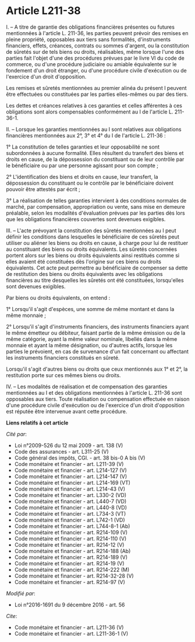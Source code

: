 # Article L211-38

I. – A titre de garantie des obligations financières présentes ou futures mentionnées à l'article L. 211-36, les parties
peuvent prévoir des remises en pleine propriété, opposables aux tiers sans formalités, d'instruments financiers, effets,
créances, contrats ou sommes d'argent, ou la constitution de sûretés sur de tels biens ou droits, réalisables, même lorsque
l'une des parties fait l'objet d'une des procédures prévues par le livre VI du code de commerce, ou d'une procédure
judiciaire ou amiable équivalente sur le fondement d'un droit étranger, ou d'une procédure civile d'exécution ou de
l'exercice d'un droit d'opposition.

Les remises et sûretés mentionnées au premier alinéa du présent I peuvent être effectuées ou constituées par les parties
elles-mêmes ou par des tiers.

Les dettes et créances relatives à ces garanties et celles afférentes à ces obligations sont alors compensables conformément
au I de l'article L. 211-36-1.

II. – Lorsque les garanties mentionnées au I sont relatives aux obligations financières mentionnées aux 2°, 3° et 4° du I de
l'article L. 211-36 :

1° La constitution de telles garanties et leur opposabilité ne sont subordonnées à aucune formalité. Elles résultent du
transfert des biens et droits en cause, de la dépossession du constituant ou de leur contrôle par le bénéficiaire ou par une
personne agissant pour son compte ;

2° L'identification des biens et droits en cause, leur transfert, la dépossession du constituant ou le contrôle par le
bénéficiaire doivent pouvoir être attestés par écrit ;

3° La réalisation de telles garanties intervient à des conditions normales de marché, par compensation, appropriation ou
vente, sans mise en demeure préalable, selon les modalités d'évaluation prévues par les parties dès lors que les obligations
financières couvertes sont devenues exigibles.

III. – L'acte prévoyant la constitution des sûretés mentionnées au I peut définir les conditions dans lesquelles le
bénéficiaire de ces sûretés peut utiliser ou aliéner les biens ou droits en cause, à charge pour lui de restituer au
constituant des biens ou droits équivalents. Les sûretés concernées portent alors sur les biens ou droits équivalents ainsi
restitués comme si elles avaient été constituées dès l'origine sur ces biens ou droits équivalents. Cet acte peut permettre
au bénéficiaire de compenser sa dette de restitution des biens ou droits équivalents avec les obligations financières au
titre desquelles les sûretés ont été constituées, lorsqu'elles sont devenues exigibles.

Par biens ou droits équivalents, on entend :

1° Lorsqu'il s'agit d'espèces, une somme de même montant et dans la même monnaie ;

2° Lorsqu'il s'agit d'instruments financiers, des instruments financiers ayant le même émetteur ou débiteur, faisant partie
de la même émission ou de la même catégorie, ayant la même valeur nominale, libellés dans la même monnaie et ayant la même
désignation, ou d'autres actifs, lorsque les parties le prévoient, en cas de survenance d'un fait concernant ou affectant les
instruments financiers constitués en sûreté.

Lorsqu'il s'agit d'autres biens ou droits que ceux mentionnés aux 1° et 2°, la restitution porte sur ces mêmes biens ou
droits.

IV. – Les modalités de réalisation et de compensation des garanties mentionnées au I et des obligations mentionnées à
l'article L. 211-36 sont opposables aux tiers. Toute réalisation ou compensation effectuée en raison d'une procédure civile
d'exécution ou de l'exercice d'un droit d'opposition est réputée être intervenue avant cette procédure.

**Liens relatifs à cet article**

_Cité par_:

  - Loi n°2009-526 du 12 mai 2009 - art. 138 (V)
  - Code des assurances - art. L311-25 (V)
  - Code général des impôts, CGI. - art. 38 bis-0 A bis (V)
  - Code monétaire et financier - art. L211-39 (V)
  - Code monétaire et financier - art. L214-127 (V)
  - Code monétaire et financier - art. L214-147 (V)
  - Code monétaire et financier - art. L214-169 (VT)
  - Code monétaire et financier - art. L214-43 (V)
  - Code monétaire et financier - art. L330-2 (VD)
  - Code monétaire et financier - art. L440-7 (VD)
  - Code monétaire et financier - art. L440-8 (VD)
  - Code monétaire et financier - art. L734-3 (VT)
  - Code monétaire et financier - art. L742-1 (VD)
  - Code monétaire et financier - art. L744-8-1 (Ab)
  - Code monétaire et financier - art. R214-109 (V)
  - Code monétaire et financier - art. R214-110 (V)
  - Code monétaire et financier - art. R214-12 (V)
  - Code monétaire et financier - art. R214-188 (Ab)
  - Code monétaire et financier - art. R214-189 (V)
  - Code monétaire et financier - art. R214-19 (V)
  - Code monétaire et financier - art. R214-222 (M)
  - Code monétaire et financier - art. R214-32-28 (V)
  - Code monétaire et financier - art. R214-97 (V)

_Modifié par_:

  - Loi n°2016-1691 du 9 décembre 2016 - art. 56

_Cite_:

  - Code monétaire et financier - art. L211-36 (V)
  - Code monétaire et financier - art. L211-36-1 (V)
